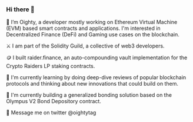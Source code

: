 ### Hi there 👋

<!--
**Oighty/Oighty** is a ✨ _special_ ✨ repository because its `README.md` (this file) appears on your GitHub profile.

Here are some ideas to get you started:

- 🔭 I’m currently working on ...
- 🌱 I’m currently learning ...
- 👯 I’m looking to collaborate on ...
- 🤔 I’m looking for help with ...
- 💬 Ask me about ...
- 📫 How to reach me: ...
- 😄 Pronouns: ...
- ⚡ Fun fact: ...
-->


👋  I’m Oighty, a developer mostly working on Ethereum Virtual Machine (EVM) based smart contracts and applications. I'm interested in Decentralized Finance (DeFi) and Gaming use cases on the blockchain.

⚔️ I am part of the Solidity Guild, a collective of web3 developers.

🪙  I built raider.finance, an auto-compounding vault implementation for the Crypto Raiders LP staking contracts.
  
🌱  I'm currently learning by doing deep-dive reviews of popular blockchain protocols and thinking about new innovations that could build on them.

🔨  I'm currently building a generalized bonding solution based on the Olympus V2 Bond Depository contract.

📱  Message me on twitter @oightytag
